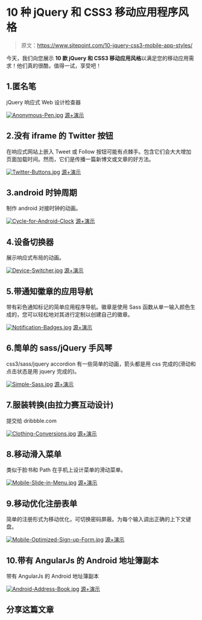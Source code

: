 # 10 种 jQuery 和 CSS3 移动应用程序风格

> 原文：<https://www.sitepoint.com/10-jquery-css3-mobile-app-styles/>

今天，我们向您展示 **10 款 jQuery 和 CSS3 移动应用风格**以满足您的移动应用需求！他们真的很酷，值得一试，享受吧！

## 1.匿名笔

jQuery 响应式 Web 设计检查器

[![Anonymous-Pen.jpg](img/e4fb7b6f6eeb9d19e678382e27f34939.png)](http://codepen.io/anon/pen/ihwuH) 
[源+演示](http://codepen.io/anon/pen/ihwuH)

## 2.没有 iframe 的 Twitter 按钮

在响应式网站上嵌入 Tweet 或 Follow 按钮可能有点棘手。包含它们会大大增加页面加载时间。然而，它们是传播一篇新博文或文章的好方法。

[![Twitter-Buttons.jpg](img/52143da620d7035f6240aa6fec021786.png)](http://codepen.io/alistairtweedie/pen/JlFnq) 
[源+演示](http://codepen.io/alistairtweedie/pen/JlFnq)

## 3.android 时钟周期

制作 android 对接时钟的动画。

[![Cycle-for-Android-Clock](img/c4a2302a86b377f463e886b8e670c223.png)](http://codepen.io/pseudoheld/details/ciafg) 
[源+演示](http://codepen.io/pseudoheld/details/ciafg)

## 4.设备切换器

展示响应式布局的动画。

[![Device-Switcher.jpg](img/5bd6871889cac54206cb6eba40d5dadd.png)](http://codepen.io/lloydwheeler/details/iuCGF) 
[源+演示](http://codepen.io/lloydwheeler/details/iuCGF)

## 5.带通知徽章的应用导航

带有彩色通知标记的简单应用程序导航。徽章是使用 Sass 函数从单一输入颜色生成的，您可以轻松地对其进行定制以创建自己的徽章。

[![Notification-Badges.jpg](img/f29afa28661a2f60883b952f325f1c4d.png)](http://codepen.io/Thibaut/details/iHlCy) 
[源+演示](http://codepen.io/Thibaut/details/iHlCy)

## 6.简单的 sass/jQuery 手风琴

css3/sass/jquery accordion 有一些简单的动画，箭头都是用 css 完成的(滑动和点击状态是用 jquery 完成的)。

[![Simple-Sass.jpg](img/3319d20bd10f53f79a6ec1b3a9a8a6ed.png)](http://codepen.io/jonstuebe/details/iyhej) 
[源+演示](http://codepen.io/jonstuebe/details/iyhej)

## 7.服装转换(由拉力赛互动设计)

提交给 dribbble.com

[![Clothing-Conversions.jpg](img/09a9a4467c2a574ac588b93b659c2dae.png)](http://codepen.io/joacimnilsson/details/jqsmK) 
[源+演示](http://codepen.io/joacimnilsson/details/jqsmK)

## 8.移动滑入菜单

类似于脸书和 Path 在手机上设计菜单的滑动菜单。

[![Mobile-Slide-in-Menu.jpg](img/d0fdb89d210882390285ea8889292644.png)](http://codepen.io/dganoff/details/CcJhG) 
[源+演示](http://codepen.io/dganoff/details/CcJhG)

## 9.移动优化注册表单

简单的注册形式为移动优化，可切换密码屏蔽。为每个输入调出正确的上下文键盘。

[![Mobile-Optimized-Sign-up-Form.jpg](img/d50529edb2acdece474c6ed934763f05.png)](http://codepen.io/peruvianidol/details/Hthyu) 
[源+演示](http://codepen.io/peruvianidol/details/Hthyu)

## 10.带有 AngularJs 的 Android 地址簿副本

带有 AngularJs 的 Android 地址簿副本

[![Android-Address-Book.jpg](img/cec9495de237688b541d339999a75526.png)](http://codepen.io/danielemoraschi/pen/deyos) 
[源+演示](http://codepen.io/danielemoraschi/pen/deyos)

## 分享这篇文章